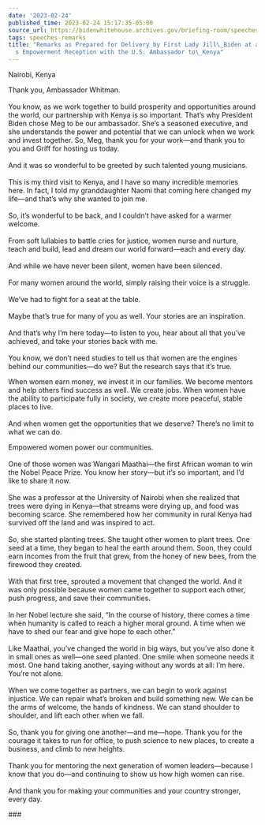 ```yaml
---
date: '2023-02-24'
published_time: 2023-02-24 15:17:35-05:00
source_url: https://bidenwhitehouse.archives.gov/briefing-room/speeches-remarks/2023/02/24/remarks-as-prepared-for-delivery-by-first-lady-jill-biden-at-a-womens-empowerment-reception-with-the-u-s-ambassador-to-kenya/
tags: speeches-remarks
title: "Remarks as Prepared for Delivery by First Lady Jill\_Biden at a Women\u2019\
  s Empowerment Reception with the U.S. Ambassador to\_Kenya"
---
```

 
Nairobi, Kenya  

Thank you, Ambassador Whitman.  
   
You know, as we work together to build prosperity and opportunities
around the world, our partnership with Kenya is so important. That’s why
President Biden chose Meg to be our ambassador. She’s a seasoned
executive, and she understands the power and potential that we can
unlock when we work and invest together. So, Meg, thank you for your
work—and thank you to you and Griff for hosting us today.  
   
And it was so wonderful to be greeted by such talented young
musicians.  
   
This is my third visit to Kenya, and I have so many incredible memories
here. In fact, I told my granddaughter Naomi that coming here changed my
life—and that’s why she wanted to join me.  
   
So, it’s wonderful to be back, and I couldn’t have asked for a warmer
welcome.  
   
From soft lullabies to battle cries for justice, women nurse and
nurture, teach and build, lead and dream our world forward—each and
every day.  
   
And while we have never been silent, women have been silenced.  
   
For many women around the world, simply raising their voice is a
struggle.  
   
We’ve had to fight for a seat at the table.  
   
Maybe that’s true for many of you as well. Your stories are an
inspiration.  
   
And that’s why I’m here today—to listen to you, hear about all that
you’ve achieved, and take your stories back with me.  
   
You know, we don’t need studies to tell us that women are the engines
behind our communities—do we? But the research says that it’s true.  
  
When women earn money, we invest it in our families. We become mentors
and help others find success as well. We create jobs. When women have
the ability to participate fully in society, we create more peaceful,
stable places to live.  
   
And when women get the opportunities that we deserve? There’s no limit
to what we can do.  
  
Empowered women power our communities.  
   
One of those women was Wangari Maathai—the first African woman to win
the Nobel Peace Prize. You know her story—but it’s so important, and I’d
like to share it now.  
   
She was a professor at the University of Nairobi when she realized that
trees were dying in Kenya—that streams were drying up, and food was
becoming scarce. She remembered how her community in rural Kenya had
survived off the land and was inspired to act.  
   
So, she started planting trees. She taught other women to plant trees.
One seed at a time, they began to heal the earth around them. Soon, they
could earn incomes from the fruit that grew, from the honey of new bees,
from the firewood they created.  
   
With that first tree, sprouted a movement that changed the world. And it
was only possible because women came together to support each other,
push progress, and save their communities.  
   
In her Nobel lecture she said, “In the course of history, there comes a
time when humanity is called to reach a higher moral ground. A time when
we have to shed our fear and give hope to each other.”  
   
Like Maathai, you’ve changed the world in big ways, but you’ve also done
it in small ones as well—one seed planted. One smile when someone needs
it most. One hand taking another, saying without any words at all: I’m
here. You’re not alone.  
   
When we come together as partners, we can begin to work against
injustice. We can repair what’s broken and build something new. We can
be the arms of welcome, the hands of kindness. We can stand shoulder to
shoulder, and lift each other when we fall.   
   
So, thank you for giving one another—and me—hope. Thank you for the
courage it takes to run for office, to push science to new places, to
create a business, and climb to new heights.  
   
Thank you for mentoring the next generation of women leaders—because I
know that you do—and continuing to show us how high women can rise.  
   
And thank you for making your communities and your country stronger,
every day.

\###
